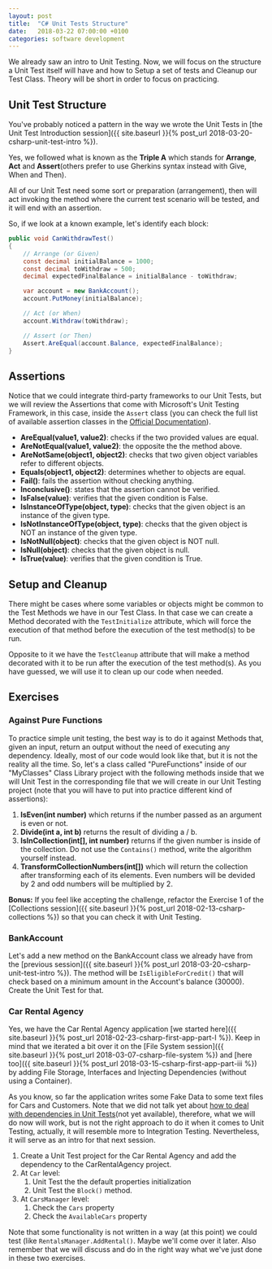 ```yaml
---
layout: post
title:  "C# Unit Tests Structure"
date:   2018-03-22 07:00:00 +0100
categories: software development
---
```

We already saw an intro to Unit Testing. Now, we will focus on the structure a Unit Test itself will have and how to Setup a set of tests and Cleanup our Test Class. Theory will be short in order to focus on practicing.

<!--more-->

## Unit Test Structure
You've probably noticed a pattern in the way we wrote the Unit Tests in [the Unit Test Introduction session]({{ site.baseurl }}{% post_url 2018-03-20-csharp-unit-test-intro %}).

Yes, we followed what is known as the **Triple A** which stands for **Arrange**, **Act** and **Assert**(others prefer to use Gherkins syntax instead with Give, When and Then).

All of our Unit Test need some sort or preparation (arrangement), then will act invoking the method where the current test scenario will be tested, and it will end with an assertion.

So, if we look at a known example, let's identify each block:
```csharp
public void CanWithdrawTest()
{
    // Arrange (or Given) 
    const decimal initialBalance = 1000;
    const decimal toWithdraw = 500;
    decimal expectedFinalBalance = initialBalance - toWithdraw;

    var account = new BankAccount();
    account.PutMoney(initialBalance);

    // Act (or When)
    account.Withdraw(toWithdraw);

    // Assert (or Then)
    Assert.AreEqual(account.Balance, expectedFinalBalance);
}
```

## Assertions
Notice that we could integrate third-party frameworks to our Unit Tests, but we will review the Assertions that come with Microsoft's Unit Testing Framework, in this case, inside the `Assert` class (you can check the full list of available assertion classes in the [Official Documentation](https://docs.microsoft.com/en-us/visualstudio/test/using-the-assert-classes)).
- **AreEqual(value1, value2)**: checks if the two provided values are equal.
- **AreNotEqual(value1, value2)**: the opposite the the method above.
- **AreNotSame(object1, object2)**: checks that two given object variables refer to different objects.
- **Equals(object1, object2)**: determines whether to objects are equal.
- **Fail()**: fails the assertion without checking anything.
- **Inconclusive()**: states that the assertion cannot be verified. 
- **IsFalse(value)**: verifies that the given condition is False.
- **IsInstanceOfType(object, type)**: checks that the given object is an instance of the given type.
- **IsNotInstanceOfType(object, type)**: checks that the given object is NOT an instance of the given type.
- **IsNotNull(object)**: checks that the given object is NOT null.
- **IsNull(object)**: checks that the given object is null.
- **IsTrue(value)**: verifies that the given condition is True.

## Setup and Cleanup
There might be cases where some variables or objects might be common to the Test Methods we have in our Test Class. In that case we can create a Method decorated with the `TestInitialize` attribute, which will force the execution of that method before the execution of the test method(s) to be run.

Opposite to it we have the `TestCleanup` attribute that will make a method decorated with it to be run after the execution of the test method(s). As you have guessed, we will use it to clean up our code when needed.

## Exercises

### Against Pure Functions
To practice simple unit testing, the best way is to do it against Methods that, given an input, return an output without the need of executing any dependency. Ideally, most of our code would look like that, but it is not the reality all the time. So, let's a class called "PureFunctions" inside of our  "MyClasses" Class Library project with the following methods inside that we will Unit Test in the corresponding file that we will create in our Unit Testing project (note that you will have to put into practice different kind of assertions):
1. **IsEven(int number)** which returns if the number passed as an argument is even or not.
2. **Divide(int a, int b)** returns the result of dividing a / b.
3. **IsInCollection(int[], int number)** returns if the given number is inside of the collection. Do not use the `Contains()` method, write the algorithm yourself instead.
4. **TransformCollectionNumbers(int[])** which will return the collection after transforming each of its elements. Even numbers will be devided by 2 and odd numbers will be multiplied by 2.

**Bonus:** If you feel like accepting the challenge, refactor the Exercise 1 of the [Collections session]({{ site.baseurl }}{% post_url 2018-02-13-csharp-collections %}) so that you can check it with Unit Testing.

### BankAccount
Let's add a new method on the BankAccount class we already have from the [previous session]({{ site.baseurl }}{% post_url 2018-03-20-csharp-unit-test-intro %}). The method will be `IsEligibleForCredit()` that will check based on a minimum amount in the Account's balance (30000). Create the Unit Test for that.

### Car Rental Agency
Yes, we have the Car Rental Agency application [we started here]({{ site.baseurl }}{% post_url 2018-02-23-csharp-first-app-part-I %}). Keep in mind that we iterated a bit over it on the [File System session]({{ site.baseurl }}{% post_url 2018-03-07-csharp-file-system %}) and [here too]({{ site.baseurl }}{% post_url 2018-03-15-csharp-first-app-part-iii %}) by adding File Storage, Interfaces and Injecting Dependencies (without using a Container).

As you know, so far the application writes some Fake Data to some text files for Cars and Customers. Note that we did not talk yet about [how to deal with dependencies in Unit Tests]()(not yet available), therefore, what we will do now will work, but is not the right approach to do it when it comes to Unit Testing, actually, it will resemble more to Integration Testing. Nevertheless, it will serve as an intro for that next session.

1. Create a Unit Test project for the Car Rental Agency and add the dependency to the CarRentalAgency project.
2. At `Car` level:
    1. Unit Test the the default properties initialization
    2. Unit Test the `Block()` method.
3. At `CarsManager` level:
    1. Check the `Cars` property
    2. Check the `AvailableCars` property

Note that some functionality is not written in a way (at this point) we could test (like `RentalsManager.AddRental()`. Maybe we'll come over it later. Also remember that we will discuss and do in the right way what we've just done in these two exercises.